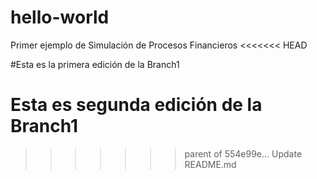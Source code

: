 # hello-world
Primer ejemplo de Simulación de Procesos Financieros
<<<<<<< HEAD

#Esta es la primera edición de la Branch1

Esta es segunda edición de la Branch1
=======
>>>>>>> parent of 554e99e... Update README.md
